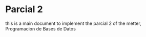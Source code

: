 # Parcial 2
this is a main document to implement the parcial 2 of the metter, Programacion de Bases de Datos
